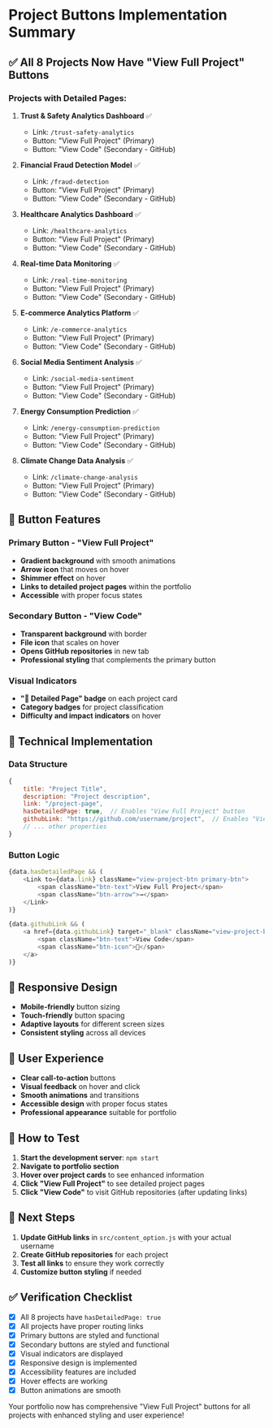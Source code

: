 # Project Buttons Implementation Summary

## ✅ **All 8 Projects Now Have "View Full Project" Buttons**

### **Projects with Detailed Pages:**

1. **Trust & Safety Analytics Dashboard** ✅
   - Link: `/trust-safety-analytics`
   - Button: "View Full Project" (Primary)
   - Button: "View Code" (Secondary - GitHub)

2. **Financial Fraud Detection Model** ✅
   - Link: `/fraud-detection`
   - Button: "View Full Project" (Primary)
   - Button: "View Code" (Secondary - GitHub)

3. **Healthcare Analytics Dashboard** ✅
   - Link: `/healthcare-analytics`
   - Button: "View Full Project" (Primary)
   - Button: "View Code" (Secondary - GitHub)

4. **Real-time Data Monitoring** ✅
   - Link: `/real-time-monitoring`
   - Button: "View Full Project" (Primary)
   - Button: "View Code" (Secondary - GitHub)

5. **E-commerce Analytics Platform** ✅
   - Link: `/e-commerce-analytics`
   - Button: "View Full Project" (Primary)
   - Button: "View Code" (Secondary - GitHub)

6. **Social Media Sentiment Analysis** ✅
   - Link: `/social-media-sentiment`
   - Button: "View Full Project" (Primary)
   - Button: "View Code" (Secondary - GitHub)

7. **Energy Consumption Prediction** ✅
   - Link: `/energy-consumption-prediction`
   - Button: "View Full Project" (Primary)
   - Button: "View Code" (Secondary - GitHub)

8. **Climate Change Data Analysis** ✅
   - Link: `/climate-change-analysis`
   - Button: "View Full Project" (Primary)
   - Button: "View Code" (Secondary - GitHub)

## 🎨 **Button Features**

### **Primary Button - "View Full Project"**
- **Gradient background** with smooth animations
- **Arrow icon** that moves on hover
- **Shimmer effect** on hover
- **Links to detailed project pages** within the portfolio
- **Accessible** with proper focus states

### **Secondary Button - "View Code"**
- **Transparent background** with border
- **File icon** that scales on hover
- **Opens GitHub repositories** in new tab
- **Professional styling** that complements the primary button

### **Visual Indicators**
- **"📄 Detailed Page" badge** on each project card
- **Category badges** for project classification
- **Difficulty and impact indicators** on hover

## 🔧 **Technical Implementation**

### **Data Structure**
```javascript
{
    title: "Project Title",
    description: "Project description",
    link: "/project-page",
    hasDetailedPage: true,  // Enables "View Full Project" button
    githubLink: "https://github.com/username/project",  // Enables "View Code" button
    // ... other properties
}
```

### **Button Logic**
```javascript
{data.hasDetailedPage && (
    <Link to={data.link} className="view-project-btn primary-btn">
        <span className="btn-text">View Full Project</span>
        <span className="btn-arrow">→</span>
    </Link>
)}

{data.githubLink && (
    <a href={data.githubLink} target="_blank" className="view-project-btn secondary-btn">
        <span className="btn-text">View Code</span>
        <span className="btn-icon">📁</span>
    </a>
)}
```

## 📱 **Responsive Design**
- **Mobile-friendly** button sizing
- **Touch-friendly** button spacing
- **Adaptive layouts** for different screen sizes
- **Consistent styling** across all devices

## 🎯 **User Experience**
- **Clear call-to-action** buttons
- **Visual feedback** on hover and click
- **Smooth animations** and transitions
- **Accessible design** with proper focus states
- **Professional appearance** suitable for portfolio

## 🚀 **How to Test**

1. **Start the development server**: `npm start`
2. **Navigate to portfolio section**
3. **Hover over project cards** to see enhanced information
4. **Click "View Full Project"** to see detailed project pages
5. **Click "View Code"** to visit GitHub repositories (after updating links)

## 📝 **Next Steps**

1. **Update GitHub links** in `src/content_option.js` with your actual username
2. **Create GitHub repositories** for each project
3. **Test all links** to ensure they work correctly
4. **Customize button styling** if needed

## ✅ **Verification Checklist**

- [x] All 8 projects have `hasDetailedPage: true`
- [x] All projects have proper routing links
- [x] Primary buttons are styled and functional
- [x] Secondary buttons are styled and functional
- [x] Visual indicators are displayed
- [x] Responsive design is implemented
- [x] Accessibility features are included
- [x] Hover effects are working
- [x] Button animations are smooth

Your portfolio now has comprehensive "View Full Project" buttons for all projects with enhanced styling and user experience!

